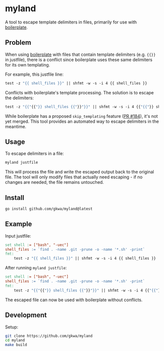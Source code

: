 # myland

A tool to escape template delimiters in files, primarily for use with [boilerplate](https://github.com/gruntwork-io/boilerplate).

## Problem

When using [boilerplate](https://github.com/gruntwork-io/boilerplate) with files that contain template delimiters (e.g. `{{}}` in justfile), there is a conflict since boilerplate uses these same delimiters for its own templating.

For example, this justfile line:

```makefile
test -z "{{ shell_files }}" || shfmt -w -s -i 4 {{ shell_files }}
```

Conflicts with boilerplate's template processing. The solution is to escape the delimiters:

```makefile
test -z "{{"{{"}} shell_files {{"}}"}}" || shfmt -w -s -i 4 {{"{{"}} shell_files {{"}}"}}
```

While boilerplate has a proposed `skip_templating` feature ([PR #184](https://github.com/gruntwork-io/boilerplate/pull/184)), it's not yet merged. This tool provides an automated way to escape delimiters in the meantime.

## Usage

To escape delimiters in a file:

```bash
myland justfile
```

This will process the file and write the escaped output back to the original file. The tool will only modify files that actually need escaping - if no changes are needed, the file remains untouched.

## Install

```bash
go install github.com/gkwa/myland@latest
```

## Example

Input justfile:

```makefile
set shell := ["bash", "-uec"]
shell_files := `find . -name .git -prune -o -name '*.sh' -print`
fmt:
    test -z "{{ shell_files }}" || shfmt -w -s -i 4 {{ shell_files }}
```

After running `myland justfile`:

```makefile
set shell := ["bash", "-uec"]
shell_files := `find . -name .git -prune -o -name '*.sh' -print`
fmt:
    test -z "{{"{{"}} shell_files {{"}}"}}" || shfmt -w -s -i 4 {{"{{"}} shell_files {{"}}"}}
```

The escaped file can now be used with boilerplate without conflicts.

## Development

Setup:

```bash
git clone https://github.com/gkwa/myland
cd myland
make build
```

